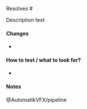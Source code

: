 Resolves #

Description text

#### Changes

-

#### How to test / what to look for?

-

#### Notes

@AutomatikVFX/pipeline
